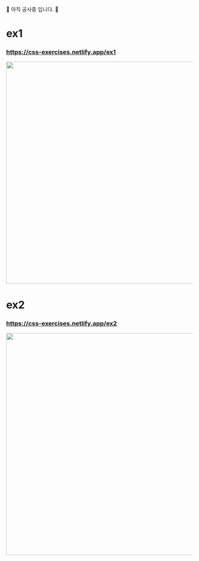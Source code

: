 🚧 아직 공사중 입니다. 🚧

# ex1
### https://css-exercises.netlify.app/ex1
<img src="https://github.com/haruyam15/contact_us_sample/assets/110523397/ec0dedcf-090f-49ce-ae0b-6f8c943dc4fc" width="600" />


# ex2
### https://css-exercises.netlify.app/ex2
<img src="https://github.com/haruyam15/css_exercises/assets/110523397/69555215-3cdd-4bb3-9f2a-949d7c506909" width="600" />

